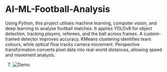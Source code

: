 # AI-ML-Football-Analysis

Using Python, this project utilises machine learning, computer vision, and deep learning to analyse football matches. It applies YOLOv8 for object detection, tracking players, referees, and the ball across frames. A custom-trained detector improves accuracy. KMeans clustering identifies team colours, while optical flow tracks camera movement. Perspective transformation converts pixel data into real-world distances, allowing speed and movement analysis.

7. ![Demo](demo/demo.gif) 
